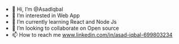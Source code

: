 - 👋 Hi, I’m @AsadIqbal
- 👀 I’m interested in Web App
- 🌱 I’m currently learning React and Node Js
- 💞️ I’m looking to collaborate on Open source
- 📫 How to reach me www.linkedin.com/in/asad-iqbal-699803234

<!---
AsadIqbal5165/AsadIqbal5165 is a ✨ special ✨ repository because its `README.md` (this file) appears on your GitHub profile.
You can click the Preview link to take a look at your changes.
--->
